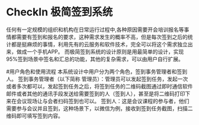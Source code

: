 # CheckIn 极简签到系统

任何有一定规模的组织和机构在日常运行过程中,各种原因需要开会培训报名等事情都需要有签到和报名的要求，这种需求发生的概率不高，但是每次签到之后的统计都是挺麻烦的事情，利用先有的云服务和软件技术，完全可以将这个需求独立出来，做成一个手机APP。
而极简签到系统的设计原则是用最简单的设计，实现95%签到场景中签名和汇总的功能，其他的复杂需求，可以由用户自行扩展。

#用户角色和使用流程
本系统设计中用户分为两个角色，签到事务管理者和签到人。
签到事务管理者（以下简称 管理员）：管理员可以发起签到任务，发起一次或者多次都可以，发起签到任务之后，将签到任务的二维码截图通过即时通信软件邮件或者其他的通讯手段发送给需要签到的人（签到人），甚至是将二维码打印下来在会议现场让与会者扫码签到也可以。
签到人：这是会议课程的参与者，他们需要参与会议并且签到，这种场景下，以微信为例，接收到签到任务截图，扫描二维码即可填写签到内容。
